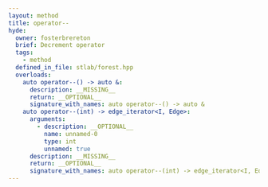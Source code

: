 ```yaml
---
layout: method
title: operator--
hyde:
  owner: fosterbrereton
  brief: Decrement operator
  tags:
    - method
  defined_in_file: stlab/forest.hpp
  overloads:
    auto operator--() -> auto &:
      description: __MISSING__
      return: __OPTIONAL__
      signature_with_names: auto operator--() -> auto &
    auto operator--(int) -> edge_iterator<I, Edge>:
      arguments:
        - description: __OPTIONAL__
          name: unnamed-0
          type: int
          unnamed: true
      description: __MISSING__
      return: __OPTIONAL__
      signature_with_names: auto operator--(int) -> edge_iterator<I, Edge>
---
```

